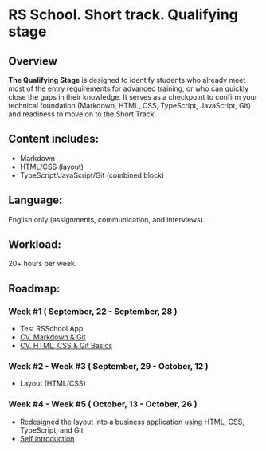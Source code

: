 # RS School. Short track. Qualifying stage

## Overview
**The Qualifying Stage** is designed to identify students who already meet most of the entry requirements for 
advanced training, or who can quickly close the gaps in their knowledge. It serves as a checkpoint to confirm
your technical foundation (Markdown, HTML, CSS, TypeScript, JavaScript, Git) and readiness to move on to the 
Short Track.

## Content includes:

* Markdown
* HTML/CSS (layout)
* TypeScript/JavaScript/Git (combined block)


## Language: 
English only (assignments, communication, and interviews).

## Workload: 
20+ hours per week.

## Roadmap:

### Week #1 ( September, 22 - September, 28 )
- Test RSSchool App
- [CV. Markdown & Git](<tasks/cv/en/git-markdown.md>)
- [CV. HTML, CSS & Git Basics ](<tasks/cv/en/html-css-git.md>)

### Week #2 - Week #3 ( September, 29 - October, 12 )
- Layout (HTML/CSS) 

### Week #4 - Week #5 ( October, 13 - October, 26 )
- Redesigned the layout into a business application using HTML, CSS, TypeScript, and Git
- [Self introduction](<tasks/self-introduction/en/self-introduction.md>)